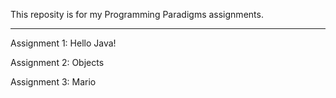 This reposity is for my Programming Paradigms assignments.

---------------------------------------------------------------------

Assignment 1: Hello Java!

Assignment 2: Objects

Assignment 3: Mario

